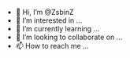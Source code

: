 - 👋 Hi, I’m @ZsbinZ
- 👀 I’m interested in ...
- 🌱 I’m currently learning ...
- 💞️ I’m looking to collaborate on ...
- 📫 How to reach me ...

<!---
ZsbinZ/ZsbinZ is a ✨ special ✨ repository because its `README.md` (this file) appears on your GitHub profile.
You can click the Preview link to take a look at your changes.
--->
